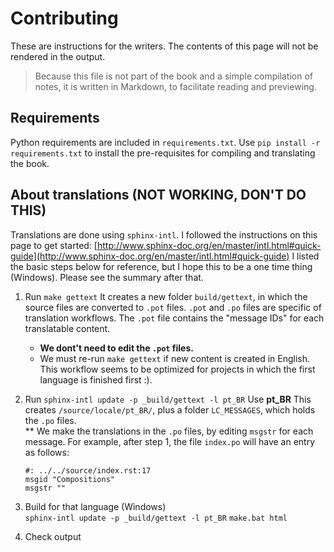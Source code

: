 # Contributing


These are instructions for the writers. The contents of this page will not be rendered in the output. 

> Because this file is not part of the book and a simple compilation of notes, it is written in Markdown, to facilitate reading and previewing.

## Requirements
Python requirements are included in `requirements.txt`.
Use `pip install -r requirements.txt` to install the pre-requisites for compiling and translating the book.


## About translations (NOT WORKING, DON'T DO THIS)

Translations are done using `sphinx-intl`. I followed the instructions 
on this page to get started: [http://www.sphinx-doc.org/en/master/intl.html#quick-guide](http://www.sphinx-doc.org/en/master/intl.html#quick-guide)
I listed the basic steps below for reference, but I hope this to be a one time thing (Windows). Please see the summary after that.  
  1. Run `make gettext`
     It creates a new folder `build/gettext`, in which the source files are converted to `.pot` files. `.pot` and `.po` files are specific of translation workflows. The `.pot` file contains the "message IDs" for each translatable content.

     * **We dont't need to edit the `.pot` files.**
     * We must re-run `make gettext` if new content is created in English.
       This workflow seems to be optimized for projects in which the first language is finished first :).
       
  2. Run `sphinx-intl update -p _build/gettext -l pt_BR`  Use **pt_BR**
     This creates `/source/locale/pt_BR/`, plus a folder `LC_MESSAGES`, which holds the `.po` files.   
     ** We make the translations in the `.po` files, by editing `msgstr` for each message. For example, after step 1, the file `index.po` will have an entry as follows:
     ```
     #: ../../source/index.rst:17
     msgid "Compositions"
     msgstr ""
     ```

  3. Build for that language (Windows)      
     `sphinx-intl update -p _build/gettext -l pt_BR`
     `make.bat html`
  4. Check output